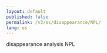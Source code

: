 ```yaml
---
layout: default
published: false
permalink: /v3/es/disappearance/NPL/
lang: es
---
```


disappearance analysis NPL
